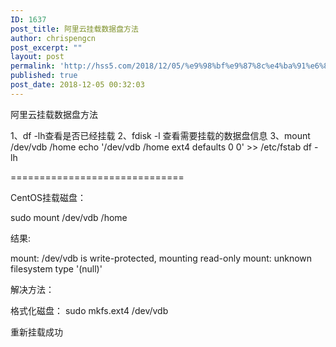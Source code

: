 ```yaml
---
ID: 1637
post_title: 阿里云挂载数据盘方法
author: chrispengcn
post_excerpt: ""
layout: post
permalink: 'http://hss5.com/2018/12/05/%e9%98%bf%e9%87%8c%e4%ba%91%e6%8c%82%e8%bd%bd%e6%95%b0%e6%8d%ae%e7%9b%98%e6%96%b9%e6%b3%95/'
published: true
post_date: 2018-12-05 00:32:03
---
```

阿里云挂载数据盘方法

1、df -lh查看是否已经挂载
2、fdisk -l 查看需要挂载的数据盘信息
3、mount /dev/vdb /home
echo '/dev/vdb /home ext4 defaults 0 0' >> /etc/fstab
df -lh

==============================

CentOS挂载磁盘：

sudo mount /dev/vdb /home

结果:

mount: /dev/vdb is write-protected, mounting read-only
mount: unknown filesystem type '(null)'

解决方法：

格式化磁盘：
sudo mkfs.ext4 /dev/vdb

重新挂载成功